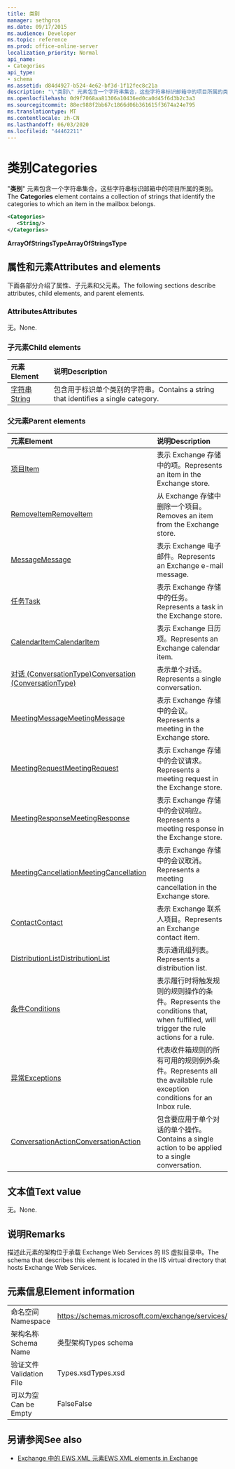 ```yaml
---
title: 类别
manager: sethgros
ms.date: 09/17/2015
ms.audience: Developer
ms.topic: reference
ms.prod: office-online-server
localization_priority: Normal
api_name:
- Categories
api_type:
- schema
ms.assetid: d84d4927-b524-4e62-bf3d-1f12fec8c21a
description: "\"类别\" 元素包含一个字符串集合，这些字符串标识邮箱中的项目所属的类别。"
ms.openlocfilehash: 0d9f7068aa81306a10436ed0ca0d45f6d3b2c3a3
ms.sourcegitcommit: 88ec988f2bb67c1866d06b361615f3674a24e795
ms.translationtype: MT
ms.contentlocale: zh-CN
ms.lasthandoff: 06/03/2020
ms.locfileid: "44462211"
---
```

# <a name="categories"></a><span data-ttu-id="c04f1-103">类别</span><span class="sxs-lookup"><span data-stu-id="c04f1-103">Categories</span></span>

<span data-ttu-id="c04f1-104">"**类别**" 元素包含一个字符串集合，这些字符串标识邮箱中的项目所属的类别。</span><span class="sxs-lookup"><span data-stu-id="c04f1-104">The **Categories** element contains a collection of strings that identify the categories to which an item in the mailbox belongs.</span></span> 
  
```XML
<Categories>
   <String/>
</Categories>
```

 <span data-ttu-id="c04f1-105">**ArrayOfStringsType**</span><span class="sxs-lookup"><span data-stu-id="c04f1-105">**ArrayOfStringsType**</span></span>
## <a name="attributes-and-elements"></a><span data-ttu-id="c04f1-106">属性和元素</span><span class="sxs-lookup"><span data-stu-id="c04f1-106">Attributes and elements</span></span>

<span data-ttu-id="c04f1-107">下面各部分介绍了属性、子元素和父元素。</span><span class="sxs-lookup"><span data-stu-id="c04f1-107">The following sections describe attributes, child elements, and parent elements.</span></span>
  
### <a name="attributes"></a><span data-ttu-id="c04f1-108">Attributes</span><span class="sxs-lookup"><span data-stu-id="c04f1-108">Attributes</span></span>

<span data-ttu-id="c04f1-109">无。</span><span class="sxs-lookup"><span data-stu-id="c04f1-109">None.</span></span>
  
### <a name="child-elements"></a><span data-ttu-id="c04f1-110">子元素</span><span class="sxs-lookup"><span data-stu-id="c04f1-110">Child elements</span></span>

|<span data-ttu-id="c04f1-111">**元素**</span><span class="sxs-lookup"><span data-stu-id="c04f1-111">**Element**</span></span>|<span data-ttu-id="c04f1-112">**说明**</span><span class="sxs-lookup"><span data-stu-id="c04f1-112">**Description**</span></span>|
|:-----|:-----|
|[<span data-ttu-id="c04f1-113">字符串</span><span class="sxs-lookup"><span data-stu-id="c04f1-113">String</span></span>](string.md) <br/> |<span data-ttu-id="c04f1-114">包含用于标识单个类别的字符串。</span><span class="sxs-lookup"><span data-stu-id="c04f1-114">Contains a string that identifies a single category.</span></span>  <br/> |
   
### <a name="parent-elements"></a><span data-ttu-id="c04f1-115">父元素</span><span class="sxs-lookup"><span data-stu-id="c04f1-115">Parent elements</span></span>

|<span data-ttu-id="c04f1-116">**元素**</span><span class="sxs-lookup"><span data-stu-id="c04f1-116">**Element**</span></span>|<span data-ttu-id="c04f1-117">**说明**</span><span class="sxs-lookup"><span data-stu-id="c04f1-117">**Description**</span></span>|
|:-----|:-----|
|[<span data-ttu-id="c04f1-118">项目</span><span class="sxs-lookup"><span data-stu-id="c04f1-118">Item</span></span>](item.md) <br/> |<span data-ttu-id="c04f1-119">表示 Exchange 存储中的项。</span><span class="sxs-lookup"><span data-stu-id="c04f1-119">Represents an item in the Exchange store.</span></span>  <br/> |
|[<span data-ttu-id="c04f1-120">RemoveItem</span><span class="sxs-lookup"><span data-stu-id="c04f1-120">RemoveItem</span></span>](removeitem.md) <br/> |<span data-ttu-id="c04f1-121">从 Exchange 存储中删除一个项目。</span><span class="sxs-lookup"><span data-stu-id="c04f1-121">Removes an item from the Exchange store.</span></span>  <br/> |
|[<span data-ttu-id="c04f1-122">Message</span><span class="sxs-lookup"><span data-stu-id="c04f1-122">Message</span></span>](message-ex15websvcsotherref.md) <br/> |<span data-ttu-id="c04f1-123">表示 Exchange 电子邮件。</span><span class="sxs-lookup"><span data-stu-id="c04f1-123">Represents an Exchange e-mail message.</span></span>  <br/> |
|[<span data-ttu-id="c04f1-124">任务</span><span class="sxs-lookup"><span data-stu-id="c04f1-124">Task</span></span>](task.md) <br/> |<span data-ttu-id="c04f1-125">表示 Exchange 存储中的任务。</span><span class="sxs-lookup"><span data-stu-id="c04f1-125">Represents a task in the Exchange store.</span></span>  <br/> |
|[<span data-ttu-id="c04f1-126">CalendarItem</span><span class="sxs-lookup"><span data-stu-id="c04f1-126">CalendarItem</span></span>](calendaritem.md) <br/> |<span data-ttu-id="c04f1-127">表示 Exchange 日历项。</span><span class="sxs-lookup"><span data-stu-id="c04f1-127">Represents an Exchange calendar item.</span></span>  <br/> |
|[<span data-ttu-id="c04f1-128">对话 (ConversationType)</span><span class="sxs-lookup"><span data-stu-id="c04f1-128">Conversation (ConversationType)</span></span>](conversation-conversationtype.md) <br/> |<span data-ttu-id="c04f1-129">表示单个对话。</span><span class="sxs-lookup"><span data-stu-id="c04f1-129">Represents a single conversation.</span></span>  <br/> |
|[<span data-ttu-id="c04f1-130">MeetingMessage</span><span class="sxs-lookup"><span data-stu-id="c04f1-130">MeetingMessage</span></span>](meetingmessage.md) <br/> |<span data-ttu-id="c04f1-131">表示 Exchange 存储中的会议。</span><span class="sxs-lookup"><span data-stu-id="c04f1-131">Represents a meeting in the Exchange store.</span></span>  <br/> |
|[<span data-ttu-id="c04f1-132">MeetingRequest</span><span class="sxs-lookup"><span data-stu-id="c04f1-132">MeetingRequest</span></span>](meetingrequest.md) <br/> |<span data-ttu-id="c04f1-133">表示 Exchange 存储中的会议请求。</span><span class="sxs-lookup"><span data-stu-id="c04f1-133">Represents a meeting request in the Exchange store.</span></span>  <br/> |
|[<span data-ttu-id="c04f1-134">MeetingResponse</span><span class="sxs-lookup"><span data-stu-id="c04f1-134">MeetingResponse</span></span>](meetingresponse.md) <br/> |<span data-ttu-id="c04f1-135">表示 Exchange 存储中的会议响应。</span><span class="sxs-lookup"><span data-stu-id="c04f1-135">Represents a meeting response in the Exchange store.</span></span>  <br/> |
|[<span data-ttu-id="c04f1-136">MeetingCancellation</span><span class="sxs-lookup"><span data-stu-id="c04f1-136">MeetingCancellation</span></span>](meetingcancellation.md) <br/> |<span data-ttu-id="c04f1-137">表示 Exchange 存储中的会议取消。</span><span class="sxs-lookup"><span data-stu-id="c04f1-137">Represents a meeting cancellation in the Exchange store.</span></span>  <br/> |
|[<span data-ttu-id="c04f1-138">Contact</span><span class="sxs-lookup"><span data-stu-id="c04f1-138">Contact</span></span>](contact.md) <br/> |<span data-ttu-id="c04f1-139">表示 Exchange 联系人项目。</span><span class="sxs-lookup"><span data-stu-id="c04f1-139">Represents an Exchange contact item.</span></span>  <br/> |
|[<span data-ttu-id="c04f1-140">DistributionList</span><span class="sxs-lookup"><span data-stu-id="c04f1-140">DistributionList</span></span>](distributionlist.md) <br/> |<span data-ttu-id="c04f1-141">表示通讯组列表。</span><span class="sxs-lookup"><span data-stu-id="c04f1-141">Represents a distribution list.</span></span>  <br/> |
|[<span data-ttu-id="c04f1-142">条件</span><span class="sxs-lookup"><span data-stu-id="c04f1-142">Conditions</span></span>](conditions.md) <br/> |<span data-ttu-id="c04f1-143">表示履行时将触发规则的规则操作的条件。</span><span class="sxs-lookup"><span data-stu-id="c04f1-143">Represents the conditions that, when fulfilled, will trigger the rule actions for a rule.</span></span>  <br/> |
|[<span data-ttu-id="c04f1-144">异常</span><span class="sxs-lookup"><span data-stu-id="c04f1-144">Exceptions</span></span>](exceptions.md) <br/> |<span data-ttu-id="c04f1-145">代表收件箱规则的所有可用的规则例外条件。</span><span class="sxs-lookup"><span data-stu-id="c04f1-145">Represents all the available rule exception conditions for an Inbox rule.</span></span>  <br/> |
|[<span data-ttu-id="c04f1-146">ConversationAction</span><span class="sxs-lookup"><span data-stu-id="c04f1-146">ConversationAction</span></span>](conversationaction.md) <br/> |<span data-ttu-id="c04f1-147">包含要应用于单个对话的单个操作。</span><span class="sxs-lookup"><span data-stu-id="c04f1-147">Contains a single action to be applied to a single conversation.</span></span>  <br/> |
   
## <a name="text-value"></a><span data-ttu-id="c04f1-148">文本值</span><span class="sxs-lookup"><span data-stu-id="c04f1-148">Text value</span></span>

<span data-ttu-id="c04f1-149">无。</span><span class="sxs-lookup"><span data-stu-id="c04f1-149">None.</span></span>
  
## <a name="remarks"></a><span data-ttu-id="c04f1-150">说明</span><span class="sxs-lookup"><span data-stu-id="c04f1-150">Remarks</span></span>

<span data-ttu-id="c04f1-151">描述此元素的架构位于承载 Exchange Web Services 的 IIS 虚拟目录中。</span><span class="sxs-lookup"><span data-stu-id="c04f1-151">The schema that describes this element is located in the IIS virtual directory that hosts Exchange Web Services.</span></span>
  
## <a name="element-information"></a><span data-ttu-id="c04f1-152">元素信息</span><span class="sxs-lookup"><span data-stu-id="c04f1-152">Element information</span></span>

|||
|:-----|:-----|
|<span data-ttu-id="c04f1-153">命名空间</span><span class="sxs-lookup"><span data-stu-id="c04f1-153">Namespace</span></span>  <br/> |https://schemas.microsoft.com/exchange/services/2006/types  <br/> |
|<span data-ttu-id="c04f1-154">架构名称</span><span class="sxs-lookup"><span data-stu-id="c04f1-154">Schema Name</span></span>  <br/> |<span data-ttu-id="c04f1-155">类型架构</span><span class="sxs-lookup"><span data-stu-id="c04f1-155">Types schema</span></span>  <br/> |
|<span data-ttu-id="c04f1-156">验证文件</span><span class="sxs-lookup"><span data-stu-id="c04f1-156">Validation File</span></span>  <br/> |<span data-ttu-id="c04f1-157">Types.xsd</span><span class="sxs-lookup"><span data-stu-id="c04f1-157">Types.xsd</span></span>  <br/> |
|<span data-ttu-id="c04f1-158">可以为空</span><span class="sxs-lookup"><span data-stu-id="c04f1-158">Can be Empty</span></span>  <br/> |<span data-ttu-id="c04f1-159">False</span><span class="sxs-lookup"><span data-stu-id="c04f1-159">False</span></span>  <br/> |
   
## <a name="see-also"></a><span data-ttu-id="c04f1-160">另请参阅</span><span class="sxs-lookup"><span data-stu-id="c04f1-160">See also</span></span>



- [<span data-ttu-id="c04f1-161">Exchange 中的 EWS XML 元素</span><span class="sxs-lookup"><span data-stu-id="c04f1-161">EWS XML elements in Exchange</span></span>](ews-xml-elements-in-exchange.md)

